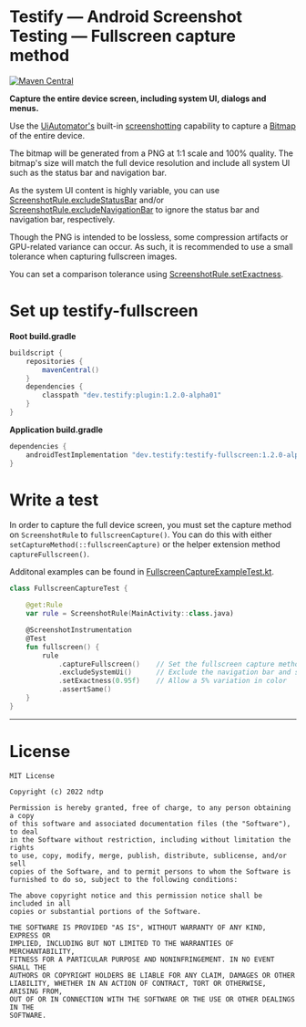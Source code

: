 # Testify — Android Screenshot Testing — Fullscreen capture method

<a href="https://search.maven.org/artifact/dev.testify/testify-fullscreen"><img alt="Maven Central" src="https://img.shields.io/maven-central/v/dev.testify/testify-fullscreen?color=%236e40ed&label=dev.testify%3Atestify-fullscreen"/></a>

**Capture the entire device screen, including system UI, dialogs and menus.**

Use the [UiAutomator's](https://developer.android.com/training/testing/other-components/ui-automator) built-in [screenshotting](https://developer.android.com/reference/androidx/test/uiautomator/UiDevice#takescreenshot) capability to capture a [Bitmap](https://developer.android.com/reference/android/graphics/Bitmap) of the entire device.

The bitmap will be generated from a PNG at 1:1 scale and 100% quality. The bitmap's size will match the full device resolution and include all system UI such as the status bar and navigation bar.

As the system UI content is highly variable, you can use [ScreenshotRule.excludeStatusBar](./src/main/java/dev/testify/capture/fullscreen/provider/StatusBarExclusionRectProvider.kt) and/or [ScreenshotRule.excludeNavigationBar](./src/main/java/dev/testify/capture/fullscreen/provider/NavigationBarExclusionRectProvider.kt) to ignore the status bar and navigation bar, respectively.

Though the PNG is intended to be lossless, some compression artifacts or GPU-related variance can occur. As such, it is recommended to use a small tolerance when capturing fullscreen images.

You can set a comparison tolerance using [ScreenshotRule.setExactness](../../Library/src/main/java/dev/testify/ScreenshotRule.kt).

# Set up testify-fullscreen

**Root build.gradle**
```groovy
buildscript {
    repositories {
        mavenCentral()
    }
    dependencies {
        classpath "dev.testify:plugin:1.2.0-alpha01"
    }
}
```

**Application build.gradle**
```groovy
dependencies {
    androidTestImplementation "dev.testify:testify-fullscreen:1.2.0-alpha01"
}
```

# Write a test

In order to capture the full device screen, you must set the capture method on `ScreenshotRule` to `fullscreenCapture()`.
You can do this with either `setCaptureMethod(::fullscreenCapture)` or the helper extension method `captureFullscreen()`.

Additonal examples can be found in [FullscreenCaptureExampleTest.kt](../../Sample/src/androidTest/java/dev/testify/sample/FullscreenCaptureExampleTests.kt).

```kotlin
class FullscreenCaptureTest {

    @get:Rule
    var rule = ScreenshotRule(MainActivity::class.java)

    @ScreenshotInstrumentation
    @Test
    fun fullscreen() {
        rule
            .captureFullscreen()    // Set the fullscreen capture method
            .excludeSystemUi()      // Exclude the navigation bar and status bar areas from the comparison
            .setExactness(0.95f)    // Allow a 5% variation in color
            .assertSame()
    }
}

```

---

# License

    MIT License
    
    Copyright (c) 2022 ndtp
    
    Permission is hereby granted, free of charge, to any person obtaining a copy
    of this software and associated documentation files (the "Software"), to deal
    in the Software without restriction, including without limitation the rights
    to use, copy, modify, merge, publish, distribute, sublicense, and/or sell
    copies of the Software, and to permit persons to whom the Software is
    furnished to do so, subject to the following conditions:
    
    The above copyright notice and this permission notice shall be included in all
    copies or substantial portions of the Software.
    
    THE SOFTWARE IS PROVIDED "AS IS", WITHOUT WARRANTY OF ANY KIND, EXPRESS OR
    IMPLIED, INCLUDING BUT NOT LIMITED TO THE WARRANTIES OF MERCHANTABILITY,
    FITNESS FOR A PARTICULAR PURPOSE AND NONINFRINGEMENT. IN NO EVENT SHALL THE
    AUTHORS OR COPYRIGHT HOLDERS BE LIABLE FOR ANY CLAIM, DAMAGES OR OTHER
    LIABILITY, WHETHER IN AN ACTION OF CONTRACT, TORT OR OTHERWISE, ARISING FROM,
    OUT OF OR IN CONNECTION WITH THE SOFTWARE OR THE USE OR OTHER DEALINGS IN THE
    SOFTWARE.